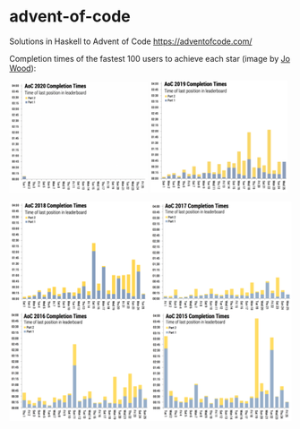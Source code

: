 # advent-of-code
Solutions in Haskell to Advent of Code https://adventofcode.com/

Completion times of the fastest 100 users to achieve each star (image by [Jo Wood](https://github.com/jwoLondon)):

<img src="https://raw.githubusercontent.com/jwoLondon/adventOfCode/master/images/completionTimes2020.png" width=49% />
<img src="https://raw.githubusercontent.com/jwoLondon/adventOfCode/master/images/completionTimes2019.png" width=49% />

![Completion times](https://raw.githubusercontent.com/jwoLondon/adventOfCode/master/images/completionTimes.png)
